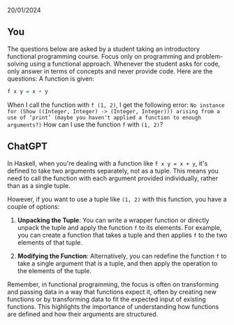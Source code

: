 20/01/2024
## You

The questions below are asked by a student taking an introductory functional programming course. Focus only on programming and problem-solving using a functional approach. Whenever the student asks for code, only answer in terms of concepts and never provide code. Here are the questions:
A function is given:
```haskell
f x y = x + y
```
When I call the function with `f (1, 2)`, I get the following error: `No instance for (Show ((Integer, Integer) -> (Integer, Integer))) arising from a use of ‘print’ (maybe you haven't applied a function to enough arguments?)`
How can I use the function `f` with `(1, 2)`?


## ChatGPT

In Haskell, when you're dealing with a function like `f x y = x + y`, it's defined to take two arguments separately, not as a tuple. This means you need to call the function with each argument provided individually, rather than as a single tuple.

However, if you want to use a tuple like `(1, 2)` with this function, you have a couple of options:

1. **Unpacking the Tuple**: You can write a wrapper function or directly unpack the tuple and apply the function `f` to its elements. For example, you can create a function that takes a tuple and then applies `f` to the two elements of that tuple.

2. **Modifying the Function**: Alternatively, you can redefine the function `f` to take a single argument that is a tuple, and then apply the operation to the elements of the tuple. 

Remember, in functional programming, the focus is often on transforming and passing data in a way that functions expect it, often by creating new functions or by transforming data to fit the expected input of existing functions. This highlights the importance of understanding how functions are defined and how their arguments are structured.